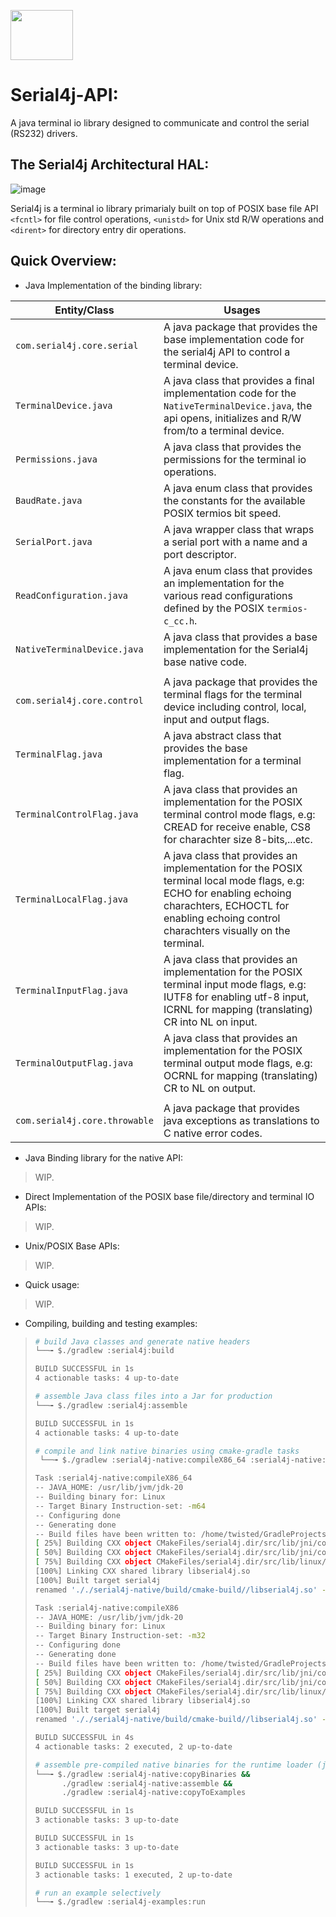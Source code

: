 <p>  <a href="https://software-hardware-codesign.github.io/Serial4j-v1"> <img src="https://github.com/Software-Hardware-Codesign/Serial4j-v1/blob/master/.repo-resources/assets/serial-4j-rounded-corners.png" height=80 width=100/> </a> </p> 

# Serial4j-API:

A java terminal io library designed to communicate and control the serial (RS232) drivers.

## The Serial4j Architectural HAL:

![image](https://user-images.githubusercontent.com/60224159/189999625-fd667e7c-b219-4aa8-a91f-c9809dcef225.png)

Serial4j is a terminal io library primarialy built on top of POSIX base file API `<fcntl>` for file control operations, `<unistd>` for Unix std R/W operations and `<dirent>` for directory entry dir operations.

## Quick Overview:

- Java Implementation of the binding library: 

| Entity/Class | Usages | 
|---------------|----------------|
| `com.serial4j.core.serial` | A java package that provides the base implementation code for the serial4j API to control a terminal device. |
| `TerminalDevice.java` | A java class that provides a final implementation code for the `NativeTerminalDevice.java`, the api opens, initializes and R/W from/to a terminal device. |
| `Permissions.java` | A java class that provides the permissions for the terminal io operations. |
| `BaudRate.java` | A java enum class that provides the constants for the available POSIX termios bit speed. |
| `SerialPort.java` | A java wrapper class that wraps a serial port with a name and a port descriptor. |
| `ReadConfiguration.java` | A java enum class that provides an implementation for the various read configurations defined by the POSIX `termios-c_cc.h`. |
| `NativeTerminalDevice.java` | A java class that provides a base implementation for the Serial4j base native code. |
|                           |                          |
| `com.serial4j.core.control` | A java package that provides the terminal flags for the terminal device including control, local, input and output flags. |
| `TerminalFlag.java` | A java abstract class that provides the base implementation for a terminal flag. | 
| `TerminalControlFlag.java` | A java class that provides an implementation for the POSIX terminal control mode flags, e.g: CREAD for receive enable, CS8 for charachter size 8-bits,...etc. |
| `TerminalLocalFlag.java` | A java class that provides an implementation for the POSIX terminal local mode flags, e.g: ECHO for enabling echoing charachters, ECHOCTL for enabling echoing control charachters visually on the terminal. |
| `TerminalInputFlag.java` | A java class that provides an implementation for the POSIX terminal input mode flags, e.g: IUTF8 for enabling utf-8 input, ICRNL for mapping (translating) CR into NL on input. | 
| `TerminalOutputFlag.java` | A java class that provides an implementation for the POSIX terminal output mode flags, e.g: OCRNL for mapping (translating) CR to NL on output. |
|                           |                          |
| `com.serial4j.core.throwable` | A java package that provides java exceptions as translations to C native error codes. |

- Java Binding library for the native API: 
> WIP.

- Direct Implementation of the POSIX base file/directory and terminal IO APIs:
> WIP.

- Unix/POSIX Base APIs:
> WIP.

- Quick usage:
> WIP.

- Compiling, building and testing examples:
> ```bash
> # build Java classes and generate native headers
> └──╼ $./gradlew :serial4j:build
> 
> BUILD SUCCESSFUL in 1s
> 4 actionable tasks: 4 up-to-date
> 
> # assemble Java class files into a Jar for production
> └──╼ $./gradlew :serial4j:assemble
> 
> BUILD SUCCESSFUL in 1s
> 4 actionable tasks: 4 up-to-date
> 
> # compile and link native binaries using cmake-gradle tasks
>  └──╼ $./gradlew :serial4j-native:compileX86_64 :serial4j-native:compileX86
>
> Task :serial4j-native:compileX86_64
> -- JAVA_HOME: /usr/lib/jvm/jdk-20
> -- Building binary for: Linux
> -- Target Binary Instruction-set: -m64
> -- Configuring done
> -- Generating done
> -- Build files have been written to: /home/twisted/GradleProjects/Serial4j-v1/serial4j-native/build/cmake-build
> [ 25%] Building CXX object CMakeFiles/serial4j.dir/src/lib/jni/com_serial4j_core_serial_NativeTerminalDevice.cpp.o
> [ 50%] Building CXX object CMakeFiles/serial4j.dir/src/lib/jni/com_serial4j_core_errno_NativeErrno.cpp.o
> [ 75%] Building CXX object CMakeFiles/serial4j.dir/src/lib/linux/TerminalDevice.cpp.o
> [100%] Linking CXX shared library libserial4j.so
> [100%] Built target serial4j
> renamed '././serial4j-native/build/cmake-build//libserial4j.so' -> '././serial4j-native/build/lib/linux/x86-64/libserial4j.so'
>
> Task :serial4j-native:compileX86
> -- JAVA_HOME: /usr/lib/jvm/jdk-20
> -- Building binary for: Linux
> -- Target Binary Instruction-set: -m32
> -- Configuring done
> -- Generating done
> -- Build files have been written to: /home/twisted/GradleProjects/Serial4j-v1/serial4j-native/build/cmake-build
> [ 25%] Building CXX object CMakeFiles/serial4j.dir/src/lib/jni/com_serial4j_core_serial_NativeTerminalDevice.cpp.o
> [ 50%] Building CXX object CMakeFiles/serial4j.dir/src/lib/jni/com_serial4j_core_errno_NativeErrno.cpp.o
> [ 75%] Building CXX object CMakeFiles/serial4j.dir/src/lib/linux/TerminalDevice.cpp.o
> [100%] Linking CXX shared library libserial4j.so
> [100%] Built target serial4j
> renamed '././serial4j-native/build/cmake-build//libserial4j.so' -> '././serial4j-native/build/lib/linux/x86/libserial4j.so'
> 
> BUILD SUCCESSFUL in 4s
> 4 actionable tasks: 2 executed, 2 up-to-date
>
> # assemble pre-compiled native binaries for the runtime loader (jSnapLoader)
> └──╼ $./gradlew :serial4j-native:copyBinaries &&
>       ./gradlew :serial4j-native:assemble &&
>       ./gradlew :serial4j-native:copyToExamples
>
> BUILD SUCCESSFUL in 1s
> 3 actionable tasks: 3 up-to-date
>
> BUILD SUCCESSFUL in 1s
> 3 actionable tasks: 3 up-to-date
> 
> BUILD SUCCESSFUL in 1s
> 3 actionable tasks: 1 executed, 2 up-to-date
> 
> # run an example selectively
> └──╼ $./gradlew :serial4j-examples:run
> ```